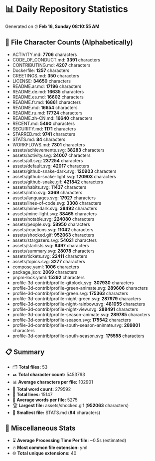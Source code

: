 # 📊 Daily Repository Statistics
Generated on ⏰ **Feb 16, Sunday 08:10:55 AM**

## 📂 File Character Counts (Alphabetically)
- ACTIVITY.md: **7706** characters
- CODE_OF_CONDUCT.md: **3391** characters
- CONTRIBUTING.md: **4207** characters
- Dockerfile: **1257** characters
- GREETINGS.md: **350** characters
- LICENSE: **34650** characters
- README.ar.md: **17196** characters
- README.de.md: **16635** characters
- README.es.md: **16602** characters
- README.fr.md: **16861** characters
- README.md: **16654** characters
- README.ru.md: **17724** characters
- README.zh-CN.md: **16640** characters
- RECENT.md: **5490** characters
- SECURITY.md: **1171** characters
- STARRED.md: **9741** characters
- STATS.md: **84** characters
- WORKFLOWS.md: **7301** characters
- assets/achievements.svg: **38283** characters
- assets/activity.svg: **24007** characters
- assets/all.svg: **237254** characters
- assets/default.svg: **42017** characters
- assets/github-snake-dark.svg: **120903** characters
- assets/github-snake-light.svg: **120903** characters
- assets/github-snake.gif: **421842** characters
- assets/habits.svg: **11437** characters
- assets/intro.svg: **3369** characters
- assets/languages.svg: **17927** characters
- assets/lines-of-code.svg: **3308** characters
- assets/mine-dark.svg: **38492** characters
- assets/mine-light.svg: **38465** characters
- assets/notable.svg: **224080** characters
- assets/people.svg: **58950** characters
- assets/reactions.svg: **11042** characters
- assets/shocked.gif: **952063** characters
- assets/stargazers.svg: **54021** characters
- assets/starlists.svg: **8497** characters
- assets/summary.svg: **28078** characters
- assets/tickets.svg: **22411** characters
- assets/topics.svg: **3277** characters
- compose.yaml: **1006** characters
- package.json: **2069** characters
- pnpm-lock.yaml: **15292** characters
- profile-3d-contrib/profile-gitblock.svg: **307930** characters
- profile-3d-contrib/profile-green-animate.svg: **289606** characters
- profile-3d-contrib/profile-green.svg: **175363** characters
- profile-3d-contrib/profile-night-green.svg: **287979** characters
- profile-3d-contrib/profile-night-rainbow.svg: **481055** characters
- profile-3d-contrib/profile-night-view.svg: **288491** characters
- profile-3d-contrib/profile-season-animate.svg: **289785** characters
- profile-3d-contrib/profile-season.svg: **175542** characters
- profile-3d-contrib/profile-south-season-animate.svg: **289801** characters
- profile-3d-contrib/profile-south-season.svg: **175558** characters

## 📋 Summary
- 🗂️ **Total files:** 53
- ✒️ **Total character count:** 5453763
- 📊 **Average characters per file:** 102901
- 📝 **Total word count:** 279592
- 🧾 **Total lines:** 15147
- 📐 **Average words per file:** 5275
- 🏆 **Largest file:** assets/shocked.gif (**952063** characters)
- 🥉 **Smallest file:** STATS.md (**84** characters)

## 🌟 Miscellaneous Stats
- ⌛ **Average Processing Time Per file:** ~0.5s (estimated)
- 🔥 **Most common file extension:** yml
- 🌐 **Total unique extensions:** 40
